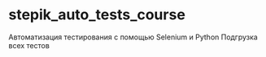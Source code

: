 # stepik_auto_tests_course
Автоматизация тестирования с помощью Selenium и Python
Подгрузка всех тестов
